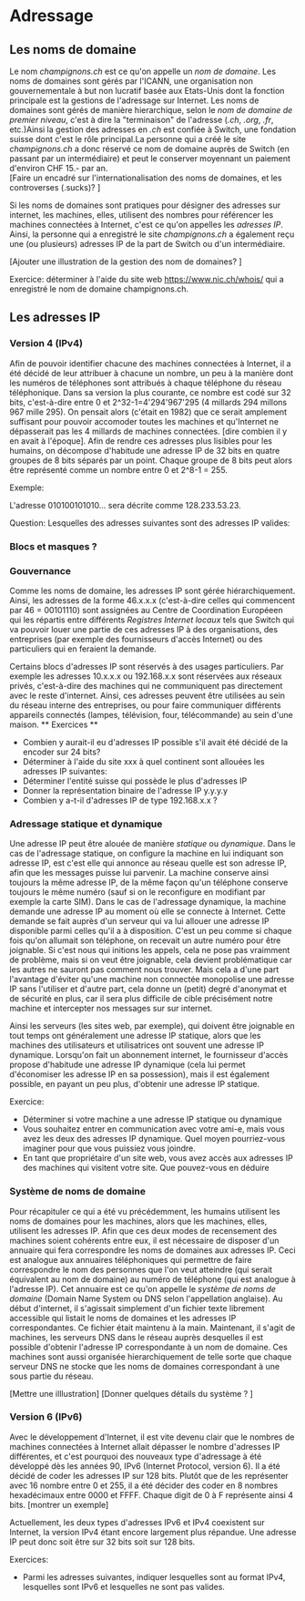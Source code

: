 # Adressage
## Les noms de domaine
Le nom *champignons.ch* est ce qu'on appelle un *nom de domaine*.
Les noms de domaines sont gérés par l'ICANN, une organisation non gouvernementale à but non lucratif
basée aux Etats-Unis dont la fonction principale est la gestions de l'adressage sur Internet.
Les noms de domaines sont gérés de manière hierarchique, selon le
*nom de domaine de premier niveau*, c'est à dire la "terminaison" de l'adresse (*.ch*, *.org*, *.fr*, etc.)Ainsi la gestion des adresses en *.ch* est confiée à Switch, une fondation suisse dont c'est le rôle principal.La personne qui a créé le site *champignons.ch* a donc
réservé ce nom de domaine auprès de Switch (en passant par un intermédiaire) et peut le conserver moyennant un paiement d'environ CHF 15.- par an.     
[Faire un encadré sur l'internationalisation des noms de domaines, et les controverses (.sucks)? ]

Si les noms de domaines sont pratiques pour désigner des adresses sur internet, les machines, elles, utilisent des
nombres pour référencer les machines connectées à Internet, c'est ce qu'on appelles les *adresses IP*. Ainsi,
la personne qui a enregistré le site *champignons.ch* a également reçu une (ou plusieurs) adresses IP de la part de
Switch ou d'un intermédiaire. 

[Ajouter une illustration de la gestion des nom de domaines? ]
    
Exercice: déterminer à l'aide du site web https://www.nic.ch/whois/ qui a enregistré le nom de domaine champignons.ch. 

## Les adresses IP
### Version 4 (IPv4)
Afin de pouvoir identifier chacune des machines connectées à Internet, il a été décidé de leur attribuer à chacune
un nombre, un peu à la manière dont les numéros de téléphones sont attribués à chaque téléphone du réseau téléphonique.
Dans sa version la plus courante, ce nombre est codé sur 32 bits, c'est-à-dire entre 0 et 2^32-1=4'294'967'295
(4 millards 294 millons 967 mille 295). On pensait
alors (c'était en 1982) que ce serait amplement suffisant pour pouvoir accomoder toutes les machines et qu'Internet
ne dépasserait pas les 4 millards de machines connectées. [dire combien il y en avait à l'époque].
Afin de rendre ces adresses plus lisibles pour les humains, on décompose d'habitude une adresse IP de 32 bits en
quatre groupes de 8 bits séparés par un point. Chaque groupe de 8 bits peut alors être représenté comme un nombre
entre 0 et 2^8-1 = 255. 

Exemple:

L'adresse 010100101010... sera décrite comme 128.233.53.23. 

Question:
Lesquelles des adresses suivantes sont des adresses IP valides:

### Blocs et masques ?

### Gouvernance
Comme les noms de domaine, les adresses IP sont gérée hiérarchiquement. Ainsi, les adresses de la forme 
46.x.x.x (c'est-à-dire celles qui commencent par 46 = 00101110) sont assignées au Centre de Coordination
Européeen qui les répartis entre différents *Registres Internet locaux* tels que Switch qui va pouvoir
louer une partie de ces adresses IP à des organisations, des entreprises (par exemple des fournisseurs d'accès Internet) ou des particuliers qui en feraient la demande. 

Certains blocs d'adresses IP sont réservés à des usages particuliers. Par exemple les adresses 10.x.x.x  ou
192.168.x.x sont réservées aux réseaux privés, c'est-à-dire des machines qui ne communiquent pas directement
avec le reste d'internet. Ainsi, ces adresses peuvent être utilisées au sein du réseau interne des entreprises,
ou pour faire communiquer différents appareils connectés (lampes, télévision, four, télécommande) au sein d'une
maison. 
** Exercices **
- Combien y aurait-il eu d'adresses IP possible s'il avait été décidé de la encoder sur 24 bits?
- Déterminer à l'aide du site xxx à quel continent sont allouées les adresses IP suivantes:
- Déterminer l'entité suisse qui possède le plus d'adresses IP
- Donner la représentation binaire de l'adresse IP y.y.y.y
- Combien y a-t-il d'adresses IP de type 192.168.x.x ?

### Adressage statique et dynamique

Une adresse IP peut être alouée de manière *statique* ou *dynamique*. Dans le cas de l'adressage statique, on configure la machine en lui indiquant son adresse IP, est c'est elle qui annonce au réseau quelle est son
adresse IP, afin que les messages puisse lui parvenir. La machine conserve ainsi toujours la même adresse IP, de la même façon qu'un téléphone conserve toujours le même numéro (sauf si on le reconfigure en modifiant par exemple la carte SIM). Dans le cas de l'adressage dynamique, la machine demande une adresse IP au moment où elle se connecte à Internet. Cette demande se fait auprès d'un serveur qui va lui allouer une adresse IP disponible parmi celles qu'il a à disposition. C'est un peu comme si chaque fois qu'on allumait son téléphone, on recevait un autre numéro pour être joignable. Si c'est nous qui initions les appels, cela ne pose pas vraimment de problème, mais si on veut être
joignable, cela devient problématique car les autres ne sauront pas comment nous trouver. Mais cela a d'une part l'avantage d'éviter qu'une machine non connectée monopolise une adresse IP sans l'utiliser et d'autre part, cela donne un (petit) degré d'anonymat et de sécurité en plus, car il sera plus difficile de cible précisément notre machine et intercepter nos messages sur sur internet.

Ainsi les serveurs (les sites web, par exemple), qui doivent être joignable en tout temps ont généralement une adresse IP statique, alors que les machines des utilisateurs et utilisatrices ont souvent une adresse IP dynamique. Lorsqu'on fait un
abonnement internet, le fournisseur d'accès propose d'habitude une adresse IP dynamique (cela lui permet d'économiser les adresse IP en sa possession), mais il est également possible, en payant un peu plus, d'obtenir une adresse IP statique. 

Exercice:
- Déterminer si votre machine a une adresse IP statique ou dynamique
- Vous souhaitez entrer en communication avec votre ami-e, mais vous avez les deux des adresses IP dynamique. Quel
moyen pourriez-vous imaginer pour que vous puissiez vous joindre. 
- En tant que propriétaire d'un site web, vous avez accès aux adresses IP des machines qui visitent votre site. Que pouvez-vous en déduire 

### Système de noms de domaine
Pour récapituler ce qui a été vu précédemment, les humains utilisent les noms de domaines pour les machines, alors que les machines, elles, utilisent les adresses IP. Afin que ces deux modes de recensement des machines soient cohérents entre eux, il est nécessaire de disposer d'un annuaire qui fera correspondre les noms de domaines aux adresses IP. Ceci est analogue aux annuaires téléphoniques qui permettre de faire correspondre le nom des personnes que l'on veut atteindre (qui serait équivalent au nom de domaine) au numéro de téléphone (qui est analogue à l'adresse IP). Cet annuaire est ce qu'on appelle le *système de noms de domaine* (Domain Name System ou DNS selon l'appellation anglaise). Au début d'internet, il s'agissait simplement d'un fichier texte librement accessible qui listait le noms de domaines et les adresses IP correspondantes. Ce fichier était maintenu à la main. Maintenant, il s'agit de machines, les serveurs DNS dans le réseau auprès desquelles il est possible d'obtenir l'adresse IP correspondante à un nom de domaine. Ces machines sont aussi organisée hierarchiquement de telle sorte que chaque serveur DNS ne stocke que les noms de domaines correspondant à une sous partie du réseau. 

[Mettre une illlustration]
[Donner quelques détails du système ? ]
    
### Version 6 (IPv6)
Avec le développement d'Internet, il est vite devenu clair que le nombres de machines connectées à Internet allait dépasser le nombre d'adresses IP différentes, et c'est pourquoi des nouveaux type d'adressage à été développé dès les années 90, IPv6 (Internet Protocol, version 6). Il a été décidé de coder les adresses IP sur 128 bits. Plutôt que
de les représenter avec 16 nombre entre 0 et 255, il a été décider des coder en 8 nombres hexadécimaux
entre 0000 et FFFF. Chaque digit de 0 à F représente ainsi 4 bits.
[montrer un exemple] 

Actuellement, les deux types d'adresses IPv6 et IPv4 coexistent sur Internet, la version IPv4 étant encore largement
plus répandue. Une adresse IP peut donc soit être sur 32 bits soit sur 128 bits. 
    
Exercices:
- Parmi les adresses suivantes, indiquer lesquelles sont au format IPv4, lesquelles sont IPv6 et lesquelles ne sont pas valides. 


